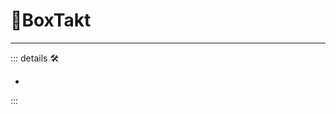 # 🔻<via>BoxTakt</via>

---

<!-- =================================================== -->
<!-- =================================================== -->
<!-- =================================================== -->
<!-- =================================================== -->
<!-- =================================================== -->
::: details 🛠

-

:::
